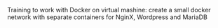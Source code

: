 Training to work with Docker on virtual mashine: create a small docker network with separate containers for NginX, Wordpress and MariaDB
